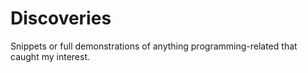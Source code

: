 # Discoveries
Snippets or full demonstrations of anything programming-related that caught my interest.

